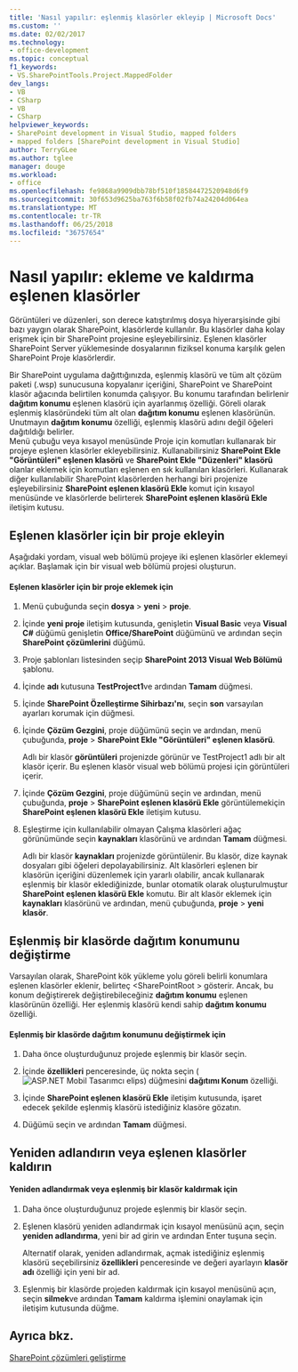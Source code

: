 ```yaml
---
title: 'Nasıl yapılır: eşlenmiş klasörler ekleyip | Microsoft Docs'
ms.custom: ''
ms.date: 02/02/2017
ms.technology:
- office-development
ms.topic: conceptual
f1_keywords:
- VS.SharePointTools.Project.MappedFolder
dev_langs:
- VB
- CSharp
- VB
- CSharp
helpviewer_keywords:
- SharePoint development in Visual Studio, mapped folders
- mapped folders [SharePoint development in Visual Studio]
author: TerryGLee
ms.author: tglee
manager: douge
ms.workload:
- office
ms.openlocfilehash: fe9868a9909dbb78bf510f18584472520948d6f9
ms.sourcegitcommit: 30f653d9625ba763f6b58f02fb74a24204d064ea
ms.translationtype: MT
ms.contentlocale: tr-TR
ms.lasthandoff: 06/25/2018
ms.locfileid: "36757654"
---
```

# <a name="how-to-add-and-remove-mapped-folders"></a>Nasıl yapılır: ekleme ve kaldırma eşlenen klasörler
  Görüntüleri ve düzenleri, son derece katıştırılmış dosya hiyerarşisinde gibi bazı yaygın olarak SharePoint, klasörlerde kullanılır. Bu klasörler daha kolay erişmek için bir SharePoint projesine eşleyebilirsiniz. Eşlenen klasörler SharePoint Server yüklemesinde dosyalarının fiziksel konuma karşılık gelen SharePoint Proje klasörlerdir.  
  
 Bir SharePoint uygulama dağıttığınızda, eşlenmiş klasörü ve tüm alt çözüm paketi (.wsp) sunucusuna kopyalanır içeriğini, SharePoint ve SharePoint klasör ağacında belirtilen konumda çalışıyor. Bu konumu tarafından belirlenir **dağıtım konumu** eşlenen klasörü için ayarlanmış özelliği. Göreli olarak eşlenmiş klasöründeki tüm alt olan **dağıtım konumu** eşlenen klasörünün. Unutmayın **dağıtım konumu** özelliği, eşlenmiş klasörü adını değil öğeleri dağıtıldığı belirler.  
 Menü çubuğu veya kısayol menüsünde Proje için komutları kullanarak bir projeye eşlenen klasörler ekleyebilirsiniz. Kullanabilirsiniz **SharePoint Ekle "Görüntüleri" eşlenen klasörü** ve **SharePoint Ekle "Düzenleri" klasörü** olanlar eklemek için komutları eşlenen en sık kullanılan klasörleri. Kullanarak diğer kullanılabilir SharePoint klasörlerden herhangi biri projenize eşleyebilirsiniz **SharePoint eşlenen klasörü Ekle** komut için kısayol menüsünde ve klasörlerde belirterek **SharePoint eşlenen klasörü Ekle** iletişim kutusu.  
  
## <a name="add-mapped-folders-to-a-project"></a>Eşlenen klasörler için bir proje ekleyin  
 Aşağıdaki yordam, visual web bölümü projeye iki eşlenen klasörler eklemeyi açıklar. Başlamak için bir visual web bölümü projesi oluşturun.  
  
#### <a name="to-add-mapped-folders-to-a-project"></a>Eşlenen klasörler için bir proje eklemek için  
  
1.  Menü çubuğunda seçin **dosya** > **yeni** > **proje**.  
  
2.  İçinde **yeni proje** iletişim kutusunda, genişletin **Visual Basic** veya **Visual C#** düğümü genişletin **Office/SharePoint** düğümünü ve ardından seçin **SharePoint çözümlerini** düğümü.  
  
3.  Proje şablonları listesinden seçip **SharePoint 2013 Visual Web Bölümü** şablonu.  
  
4.  İçinde **adı** kutusuna **TestProject1**ve ardından **Tamam** düğmesi.  
  
5.  İçinde **SharePoint Özelleştirme Sihirbazı'nı**, seçin **son** varsayılan ayarları korumak için düğmesi.  
  
6.  İçinde **Çözüm Gezgini**, proje düğümünü seçin ve ardından, menü çubuğunda, **proje** > **SharePoint Ekle "Görüntüleri" eşlenen klasörü**.  
  
     Adlı bir klasör **görüntüleri** projenizde görünür ve TestProject1 adlı bir alt klasör içerir. Bu eşlenen klasör visual web bölümü projesi için görüntüleri içerir.  
  
7.  İçinde **Çözüm Gezgini**, proje düğümünü seçin ve ardından, menü çubuğunda, **proje** > **SharePoint eşlenen klasörü Ekle** görüntülemekiçin **SharePoint eşlenen klasörü Ekle** iletişim kutusu.  
  
8.  Eşleştirme için kullanılabilir olmayan Çalışma klasörleri ağaç görünümünde seçin **kaynakları** klasörünü ve ardından **Tamam** düğmesi.  
  
     Adlı bir klasör **kaynakları** projenizde görüntülenir. Bu klasör, dize kaynak dosyaları gibi öğeleri depolayabilirsiniz. Alt klasörleri eşlenen bir klasörün içeriğini düzenlemek için yararlı olabilir, ancak kullanarak eşlenmiş bir klasör eklediğinizde, bunlar otomatik olarak oluşturulmuştur **SharePoint eşlenen klasörü Ekle** komutu. Bir alt klasör eklemek için **kaynakları** klasörünü ve ardından, menü çubuğunda, **proje** > **yeni klasör**.  
  
## <a name="change-the-deployment-location-of-a-mapped-folder"></a>Eşlenmiş bir klasörde dağıtım konumunu değiştirme  
 Varsayılan olarak, SharePoint kök yükleme yolu göreli belirli konumlara eşlenen klasörler eklenir, belirteç \<SharePointRoot > gösterir. Ancak, bu konum değiştirerek değiştirebileceğiniz **dağıtım konumu** eşlenen klasörünün özelliği. Her eşlenmiş klasörü kendi sahip **dağıtım konumu** özelliği.  
  
#### <a name="to-change-the-deployment-location-of-a-mapped-folder"></a>Eşlenmiş bir klasörde dağıtım konumunu değiştirmek için  
  
1.  Daha önce oluşturduğunuz projede eşlenmiş bir klasör seçin.  
  
2.  İçinde **özellikleri** penceresinde, üç nokta seçin (![ASP.NET Mobil Tasarımcı elips](../sharepoint/media/mwellipsis.gif "ASP.NET Mobil Tasarımcı elips")) düğmesini **dağıtımı Konum** özelliği.  
  
3.  İçinde **SharePoint eşlenen klasörü Ekle** iletişim kutusunda, işaret edecek şekilde eşlenmiş klasörü istediğiniz klasöre gözatın.  
  
4.  Düğümü seçin ve ardından **Tamam** düğmesi.  
  
## <a name="rename-or-remove-mapped-folders"></a>Yeniden adlandırın veya eşlenen klasörler kaldırın  
  
#### <a name="to-rename-or-remove-a-mapped-folder"></a>Yeniden adlandırmak veya eşlenmiş bir klasör kaldırmak için  
  
1.  Daha önce oluşturduğunuz projede eşlenmiş bir klasör seçin.  
  
2.  Eşlenen klasörü yeniden adlandırmak için kısayol menüsünü açın, seçin **yeniden adlandırma**, yeni bir ad girin ve ardından Enter tuşuna seçin.  
  
     Alternatif olarak, yeniden adlandırmak, açmak istediğiniz eşlenmiş klasörü seçebilirsiniz **özellikleri** penceresinde ve değeri ayarlayın **klasör adı** özelliği için yeni bir ad.  
  
3.  Eşlenmiş bir klasörde projeden kaldırmak için kısayol menüsünü açın, seçin **silmek**ve ardından **Tamam** kaldırma işlemini onaylamak için iletişim kutusunda düğme.  
  
## <a name="see-also"></a>Ayrıca bkz.
 [SharePoint çözümleri geliştirme](../sharepoint/developing-sharepoint-solutions.md)  
  

